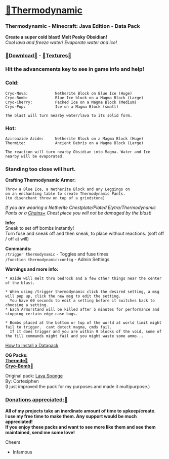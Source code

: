 
# [🎥Thermodynamic](https://youtu.be/pgQl1X-ksjs)
### Thermodynamic  - Minecraft: Java Edition - Data Pack

__Create a super cold blast!  Melt Pesky Obsidian!__   
*Cool lava and freeze water!  Evaporate water and ice!*     

### [🔗Download🔗](https://github.com/InfamousMusicify/Thermodynamic/blob/master/Downloads.md) - [🔗Textures🔗](https://github.com/InfamousMusicify/InHaus-Textures/blob/master/Downloads.md)   

### Hit the advancements key to see in game info and help!

### Cold:
    Cryo-Nova:            Netherite Block on Blue Ice (Huge)
    Cryo-Bomb:            Blue Ice block on a Magma Block (Large)
    Cryo-Cherry:          Packed Ice on a Magma Block (Medium)
    Cryo-Pop:             Ice on a Magma Block (small)
    
    The blast will turn nearby water/lava to its solid form.
### Hot:
    Aziroazide Azide:     Netherite Block on a Magma Block (Huge)
    Thermite:             Ancient Debris on a Magma Block (Large)
    
    The reaction will turn nearby Obsidian into Magma. Water and Ice nearby will be evaporated.
### Standing too close will hurt.
__Crafting Thermodynamic Armor:__   

    Throw a Blue Ice, a Netherite Block and any Leggings on 
    on an enchanting table to create Thermodynamic Pants.  
    (to disenchant throw on top of a grindstone)

*If you are wearing a Netherite Chestplate/Plated Elytra/Thermodynamic Pants 
or a [Chains+](https://github.com/InfamousMusicify/Chains-Plus) Chest piece you will not be damaged by the blast!*  

__Info:__    
Sneak to set off bombs instantly!     
Turn fuse and sneak off and then sneak, to place without reactions. (soft off / off at will)   
  
__Commands:__  
``/trigger thermodynamic`` - Toggles and fuse times   
``/function thermodynamic:config`` - Admin Settings   

__Warnings and more info:__   

    * Azide will melt thru bedrock and a few other things near the center of the blast.   
   
    * When using /trigger thermodynamic click the desired setting, a msg will pop up, click the new msg to edit the setting.   
      You have 60 seconds to edit a setting before it switches back to choosing a setting.
    * Each Armorstand will be killed after 5 minutes for performance and stopping certain edge case bugs.   
    
    * Bombs placed at the bottom or top of the world at world limit might fail to trigger.  cant detect magma, cmds fail.
      If it does trigger and you are within 9 blocks of the void, some of the fill commands might fail and you might waste some ammo...
  
[How to Install a Datapack](https://www.planetminecraft.com/blog/how-to-download-and-install-minecraft-data-packs/)  

__OG Packs:   
[Thermite🔗](https://github.com/InfamousMusicify/Thermite)  
[Cryo-Bomb🔗](https://github.com/InfamousMusicify/Cryo-Bomb/)__  

Original pack: [Lava Sponge](https://www.planetminecraft.com/data-pack/lava-sponges-1-16/)    
By: Cortexiphen  
(I just improved the pack for my purposes and made it multipurpose.)    

### [Donations appreciated:🔗](https://www.patreon.com/InfamousMusicify)   
__All of my projects take an inordinate amount of time to upkeep/create.  
I use my free time to make them. Any support would be much appreciated!  
If you enjoy these packs and want to see more like them and see them maintained, send me some love!__    

Cheers  
- Infamous 
